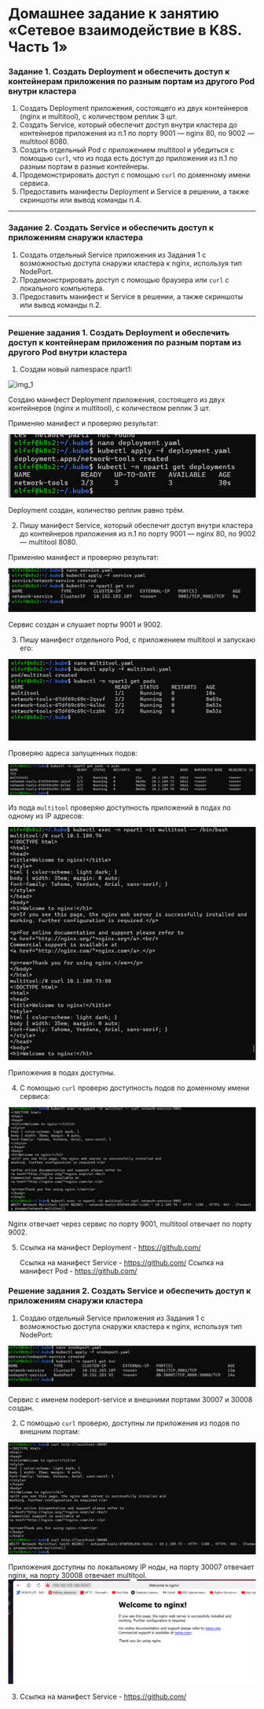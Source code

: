 
# Домашнее задание к занятию «Сетевое взаимодействие в K8S. Часть 1»

### Задание 1. Создать Deployment и обеспечить доступ к контейнерам приложения по разным портам из другого Pod внутри кластера

1. Создать Deployment приложения, состоящего из двух контейнеров (nginx и multitool), с количеством реплик 3 шт.
2. Создать Service, который обеспечит доступ внутри кластера до контейнеров приложения из п.1 по порту 9001 — nginx 80, по 9002 — multitool 8080.
3. Создать отдельный Pod с приложением multitool и убедиться с помощью `curl`, что из пода есть доступ до приложения из п.1 по разным портам в разные контейнеры.
4. Продемонстрировать доступ с помощью `curl` по доменному имени сервиса.
5. Предоставить манифесты Deployment и Service в решении, а также скриншоты или вывод команды п.4.

------

### Задание 2. Создать Service и обеспечить доступ к приложениям снаружи кластера

1. Создать отдельный Service приложения из Задания 1 с возможностью доступа снаружи кластера к nginx, используя тип NodePort.
2. Продемонстрировать доступ с помощью браузера или `curl` с локального компьютера.
3. Предоставить манифест и Service в решении, а также скриншоты или вывод команды п.2.

------

### Решение задания 1. Создать Deployment и обеспечить доступ к контейнерам приложения по разным портам из другого Pod внутри кластера

1. Cоздам новый namespace npart1:

![img_1](IMG/task.png)

Создаю манифест Deployment приложения, состоящего из двух контейнеров (nginx и multitool), с количеством реплик 3 шт.

Применяю манифест и проверяю результат:

![img_2](IMG/task2.png)

Deployment создан, количество реплик равно трём.

2. Пишу манифест Service, который обеспечит доступ внутри кластера до контейнеров приложения из п.1 по порту 9001 — nginx 80, по 9002 — multitool 8080.

Применяю манифест и проверяю результат:

![img_3](IMG/task3.png)

Сервис создан и слушает порты 9001 и 9002.

3. Пишу манифест отдельного Pod, с приложением multitool и запускаю его:

![img_4](IMG/task4.png)


Проверяю адреса запущенных подов:

![img_5](IMG/task5.png)

Из пода `multitool` проверяю доступность приложений в подах по одному из IP адресов:

![img_7](IMG/task6.png)

Приложения в подах доступны.

4. С помощью `curl` проверю доступность подов по доменному имени сервиса:

![img_8](IMG/task7.png)

Nginx отвечает через сервис по порту 9001, multitool отвечает по порту 9002.

5. Ссылка на манифест Deployment - https://github.com/

   Ссылка на манифест Service - https://github.com/
   Ссылка на манифест Pod - https://github.com/

### Решение задания 2. Создать Service и обеспечить доступ к приложениям снаружи кластера

1. Создаю отдельный Service приложения из Задания 1 с возможностью доступа снаружи кластера к nginx, используя тип NodePort:

![img_9](IMG/task8.png)

Сервис с именем nodeport-service и внешними портами 30007 и 30008 создан.

2. С помощью `curl` проверю, доступны ли приложения из подов по внешним портам:

![img_10](IMG/task9.png)

Приложения доступны по локальному IP ноды, на порту 30007 отвечает nginx, на порту 30008 отвечает multitool.
![img_11](IMG/task10.png)

3. Ссылка на манифест Service - https://github.com/